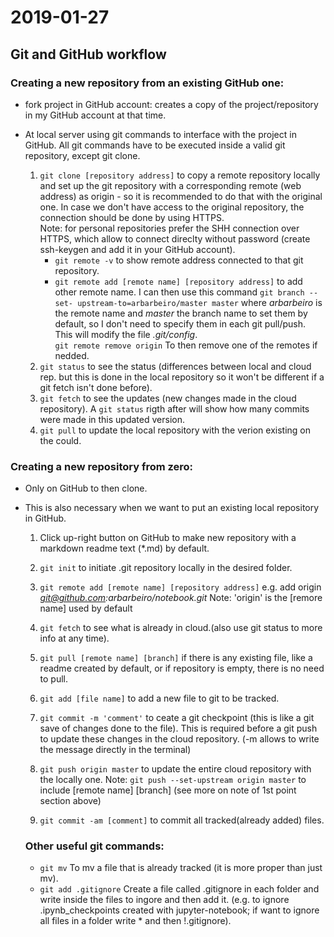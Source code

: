 # 2019-01-27
## Git and GitHub workflow

### Creating a new repository from an existing GitHub one:

- fork project in GitHub account: creates a copy of the project/repository in my GitHub account at that time.

- At local server using git commands to interface with the project in GitHub. All git commands have to be executed inside a valid git repository, except git clone.

    1. `git clone [repository address]` to copy a remote repository locally and set up the git repository with a corresponding remote 
    (web address) as origin - so it is recommended to do that with the original one. In case we don't have access to the original 
    repository, the connection should be done by using HTTPS.  
        Note: for personal repositories prefer the SHH connection over HTTPS, which allow to connect direclty without password (create 
        ssh-keygen and add it in your GitHub account).
        * `git remote -v` to show remote address connected to that git repository. 
        * `git remote add [remote name] [repository address]` to add other remote name. I can then use this command `git branch --set-
        upstream-to=arbarbeiro/master master` where *arbarbeiro* is the remote name and *master* the branch name to set them by default, 
        so I don't need to specify them in each git pull/push. This will modify the file *.git/config*.  
        `git remote remove origin` To then remove one of the remotes if nedded.
    2. `git status` to see the status (differences between local and cloud rep. but this is done in the local repository so it won't be 
    different if a git fetch isn't done before).
    3. `git fetch` to see the updates (new changes made in the cloud repository). A `git status` rigth after will show how many commits 
    were made in this updated version.
    4. `git pull` to update the local repository with the verion existing on the could.


### Creating a new repository from zero:
- Only on GitHub to then clone.
- This is also necessary when we want to put an existing local repository in GitHub.

    1. Click up-right button on GitHub to make new repository with a markdown readme text (*.md) by default.
    2. `git init` to initiate .git repository locally in the desired folder.
    3. `git remote add [remote name] [repository address]`
    e.g. add origin *git@github.com:arbarbeiro/notebook.git*
    Note: 'origin' is the [remore name] used by default  
    4. `git fetch` to see what is already in cloud.(also use git status to more info at any time).
    5. `git pull [remote name] [branch]` if there is any existing file, like a readme created by default, or if repository is empty, there is no need to pull.
    6. `git add [file name]` to add a new file to git to be tracked. 
    7. `git commit -m 'comment'` to ceate a git checkpoint (this is like a git save of changes done to the file). This is required before a git push to update these changes in the cloud repository. (-m allows to write the message directly in the terminal)
    9. `git push origin master` to update the entire cloud repository with the locally one.
    Note: `git push --set-upstream origin master` to include [remote name] [branch] (see more on note of 1st point section above)
    

    10. `git commit -am [comment]` to commit all tracked(already added) files.
      
    ### Other useful git commands:
    - `git mv` To mv a file that is already tracked (it is more proper than just mv).
    - `git add .gitignore` Create a file called .gitignore in each folder and write inside the files to ingore and then add it. (e.g. to 
    ignore .ipynb_checkpoints created with jupyter-notebook; if want to ignore all files in a folder write * and then !.gitignore).
    
